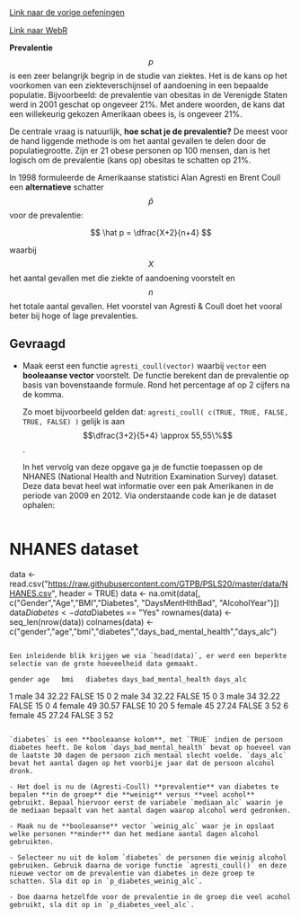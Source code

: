 <div class="text-end">
    <a class="btn btn-filled with-icon" href="https://dodona.be/nl/courses/2690" target="_blank"><i class="mdi mdi-backburger mdi-24" title="link"></i>Link naar de vorige oefeningen</a>
</div>

<div class="text-end" style="margin-top:15px">
    <a class="btn btn-filled with-icon" href="https://webr.r-wasm.org/latest/" target="_blank"><i class="mdi mdi-cloud-tags mdi-24" title="link"></i>Link naar WebR</a>
</div>

**Prevalentie** $$p$$ is een zeer belangrijk begrip in de studie van ziektes. Het is de kans op het voorkomen van een ziekteverschijnsel of aandoening in een bepaalde populatie. Bijvoorbeeld: de prevalentie van obesitas in de Verenigde Staten werd in 2001 geschat op ongeveer 21%. Met andere woorden, de kans dat een willekeurig gekozen Amerikaan obees is, is ongeveer 21%.

De centrale vraag is natuurlijk, **hoe schat je de prevalentie?** De meest voor de hand liggende methode is om het aantal gevallen te delen door de populatiegrootte. Zijn er 21 obese personen op 100 mensen, dan is het logisch om de prevalentie (kans op) obesitas te schatten op 21%.

In 1998 formuleerde de Amerikaanse statistici Alan Agresti en Brent Coull een **alternatieve** schatter $$\hat p$$ voor de prevalentie:

$$
\hat p = \dfrac{X+2}{n+4}
$$

waarbij $$X$$ het aantal gevallen met die ziekte of aandoening voorstelt en $$n$$ het totale aantal gevallen. Het voorstel van Agresti & Coull doet het vooral beter bij hoge of lage prevalenties.

## Gevraagd

- Maak eerst een functie `agresti_coull(vector)` waarbij `vector` een **booleaanse vector** voorstelt. De functie berekent dan de prevalentie op basis van bovenstaande formule. Rond het percentage af op 2 cijfers na de komma.

  Zo moet bijvoorbeeld gelden dat: `agresti_coull( c(TRUE, TRUE, FALSE, TRUE, FALSE) )` gelijk is aan $$\dfrac{3+2}{5+4} \approx 55,55\%$$.

  In het vervolg van deze opgave ga je de functie toepassen op de NHANES (National Health and Nutrition Examination Survey) dataset. Deze data bevat heel wat informatie over een pak Amerikanen in de periode van 2009 en 2012. Via onderstaande code kan je de dataset ophalen:

  ```R
# NHANES dataset
data <- read.csv("https://raw.githubusercontent.com/GTPB/PSLS20/master/data/NHANES.csv",
                 header = TRUE)
data <- na.omit(data[, c("Gender","Age","BMI","Diabetes", "DaysMentHlthBad", "AlcoholYear")])
data$Diabetes <- data$Diabetes == "Yes"
rownames(data) <- seq_len(nrow(data))
colnames(data) <- c("gender","age","bmi","diabetes","days_bad_mental_health","days_alc")
  ```

  Een inleidende blik krijgen we via `head(data)`, er werd een beperkte selectie van de grote hoeveelheid data gemaakt.
  ```
    gender age   bmi   diabetes days_bad_mental_health days_alc
1   male  34 32.22      FALSE                     15        0
2   male  34 32.22      FALSE                     15        0
3   male  34 32.22      FALSE                     15        0
4 female  49 30.57      FALSE                     10       20
5 female  45 27.24      FALSE                      3       52
6 female  45 27.24      FALSE                      3       52
  ```

  `diabetes` is een **booleaanse kolom**, met `TRUE` indien de persoon diabetes heeft. De kolom `days_bad_mental_health` bevat op hoeveel van de laatste 30 dagen de persoon zich mentaal slecht voelde. `days_alc` bevat het aantal dagen op het voorbije jaar dat de persoon alcohol dronk.

- Het doel is nu de (Agresti-Coull) **prevalentie** van diabetes te bepalen **in de groep** die **weinig** versus **veel acohol** gebruikt. Bepaal hiervoor eerst de variabele `mediaan_alc` waarin je de mediaan bepaalt van het aantal dagen waarop alcohol werd gedronken.

- Maak nu de **booleaanse** vector `weinig_alc` waar je in opslaat welke personen **minder** dan het mediane aantal dagen alcohol gebruikten.

- Selecteer nu uit de kolom `diabetes` de personen die weinig alcohol gebruiken. Gebruik daarna de vorige functie `agresti_coull()` en deze nieuwe vector om de prevalentie van diabetes in deze groep te schatten. Sla dit op in `p_diabetes_weinig_alc`.

- Doe daarna hetzelfde voor de prevalentie in de groep die veel acohol gebruikt, sla dit op in `p_diabetes_veel_alc`.